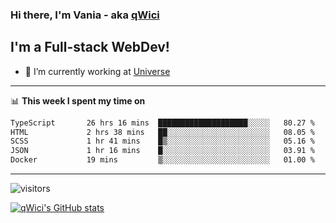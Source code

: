 ### Hi there, I'm Vania - aka [qWici][website]

## I'm a Full-stack WebDev!
- 🔭 I’m currently working at [Universe][universe]

---

📊 **This week I spent my time on**
<!--START_SECTION:waka-->

```txt
TypeScript       26 hrs 16 mins  ████████████████████░░░░░   80.27 %
HTML             2 hrs 38 mins   ██░░░░░░░░░░░░░░░░░░░░░░░   08.05 %
SCSS             1 hr 41 mins    █▒░░░░░░░░░░░░░░░░░░░░░░░   05.16 %
JSON             1 hr 16 mins    █░░░░░░░░░░░░░░░░░░░░░░░░   03.91 %
Docker           19 mins         ▒░░░░░░░░░░░░░░░░░░░░░░░░   01.00 %
```

<!--END_SECTION:waka-->

---

![visitors](https://visitor-badge.glitch.me/badge?page_id=qWici)


[![qWici's GitHub stats](https://github-readme-stats.vercel.app/api?username=qWici)](https://github.com/qWici/github-readme-stats)

[website]: https://devkucher.com
[twitter]: https://twitter.com/KucherDev
[linkedin]: https://www.linkedin.com/in/ivankucher
[universe]: https://universeapps.limited
